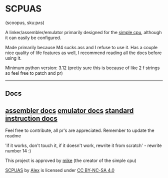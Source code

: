 # SCPUAS
(scoopus, skuːpʌs)

A linker/assembler/emulator primarily designed for the [simple cpu](http://simplecpudesign.com/), 
although it can easily be configured.

Made primarily because M4 sucks ass and I refuse to use it. Has a couple 
nice quality of life features as well, I recommend reading all the docs
before using it.

Minimum python version: 3.12 (pretty sure this is because of like 2 f strings so feel free to patch and pr)

-----

## Docs

[assembler docs](doc/assembler.md)
[emulator docs](doc/emulator.md)
[standard instruction docs](doc/instructions.md)
-----

Feel free to contribute, all pr's are appreciated. Remember to update the readme

'if it works, don't touch it, if it doesn't work, rewrite it from scratch' - rewrite number 14 :)

This project is approved by [mike](mailto:mike@simplecpudesign.com) (the creator of the simple cpu)

[SCPUAS](https://github.com/actorpus/SCPUAS) by [Alex](https://github.com/actorpus) is licensed under [CC BY-NC-SA 4.0](https://creativecommons.org/licenses/by-nc-sa/4.0)
